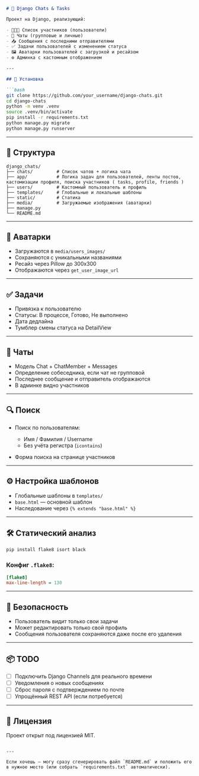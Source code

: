 

````markdown
# 🧩 Django Chats & Tasks

Проект на Django, реализующий:

- 🧑‍🤝‍🧑 Список участников (пользователи)
- 💬 Чаты (групповые и личные)
- 📥 Сообщения с последними отправителями
- ✅ Задачи пользователей с изменением статуса
- 🖼️ Аватарки пользователей с загрузкой и ресайзом
- ⚙️ Админка с кастомным отображением

---

## 🚀 Установка

```bash
git clone https://github.com/your_username/django-chats.git
cd django-chats
python -m venv .venv
source .venv/bin/activate
pip install -r requirements.txt
python manage.py migrate
python manage.py runserver
````

---

## 📁 Структура

```
django_chats/
├── chats/         # Список чатов + логика чата
├── app/           # Логика задач для пользователей, ленты постов, кастомизации профиля, поиска участников ( tasks, profile, friends )
├── users/         # Кастомный пользователь и профиль
├── templates/     # Глобальные и локальные шаблоны
├── static/        # Статика
├── media/         # Загружаемые изображения (аватарки)
├── manage.py
└── README.md
```

---

## 📸 Аватарки

* Загружаются в `media/users_images/`
* Сохраняются с уникальными названиями
* Ресайз через Pillow до 300x300
* Отображаются через `get_user_image_url`

---

## ✅ Задачи

* Привязка к пользователю
* Статусы: В процессе, Готово, Не выполнено
* Дата дедлайна
* Тумблер смены статуса на DetailView

---

## 💬 Чаты

* Модель Chat + ChatMember + Messages
* Определение собеседника, если чат не групповой
* Последнее сообщение и отправитель отображаются
* В админке видно участников

---

## 🔍 Поиск

* Поиск по пользователям:

  * Имя / Фамилия / Username
  * Без учёта регистра (`icontains`)
* Форма поиска на странице участников

---

## ⚙️ Настройка шаблонов

* Глобальные шаблоны в `templates/`
* `base.html` — основной шаблон
* Наследование через `{% extends "base.html" %}`

---

## 🛠️ Статический анализ

```bash
pip install flake8 isort black
```

### Конфиг `.flake8`:

```ini
[flake8]
max-line-length = 130

```

---

## 🔐 Безопасность

* Пользователь видит только свои задачи
* Может редактировать только свой профиль
* Сообщения пользователя сохраняются даже после его удаления

---

## 📦 TODO

* [ ] Подключить Django Channels для реального времени
* [ ] Уведомления о новых сообщениях
* [ ] Сброс пароля с подтверждением по почте
* [ ] Упрощённый REST API (если потребуется)

---

## 📝 Лицензия

Проект открыт под лицензией MIT.

```

---

Если хочешь — могу сразу сгенерировать файл `README.md` и положить его в нужное место (или собрать `requirements.txt` автоматически).
```
